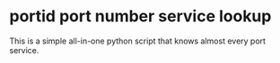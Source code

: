 # portid port number service lookup

This is a simple all-in-one python script that knows almost every port service. 
